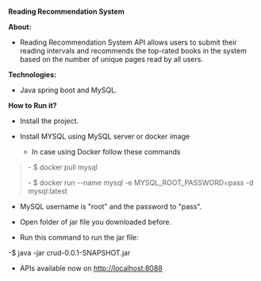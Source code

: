 **Reading Recommendation System**

**About:**

-   Reading Recommendation System API allows users to submit their
    reading intervals and recommends the top-rated books in the system
    based on the number of unique pages read by all users.

**Technologies:**

-   Java spring boot and MySQL.

**How to Run it?**

-   Install the project.

-   Install MYSQL using MySQL server or docker image

    -   In case using Docker follow these commands

> \- \$ docker pull mysql
>
> \- \$ docker run \--name mysql -e MYSQL_ROOT_PASSWORD=pass -d
> mysql:latest

-   MySQL username is \"root\" and the password to \"pass\".

-   Open folder of jar file you downloaded before.

-   Run this command to run the jar file:

-\$ java -jar crud-0.0.1-SNAPSHOT.jar

-   APIs available now on <http://localhost:8088>
